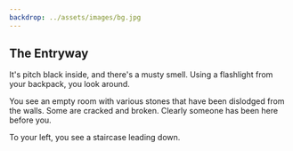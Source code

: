 ```yaml
---
backdrop: ../assets/images/bg.jpg
---
```


## The Entryway

It's pitch black inside, and there's a musty smell. Using a flashlight from your backpack, you look around.

You see an empty room with various stones that have been dislodged from the walls. Some are cracked and broken. Clearly someone has been here before you.

To your left, you see a staircase leading down.

<Item id="9" />

<Page url="9" instructions="" action="Examine the room" />
